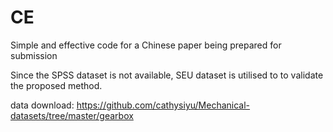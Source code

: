 # CE
Simple and effective code for a Chinese paper being prepared for submission

Since the SPSS dataset is not available, SEU dataset is utilised to to validate the proposed method.

data download: https://github.com/cathysiyu/Mechanical-datasets/tree/master/gearbox





